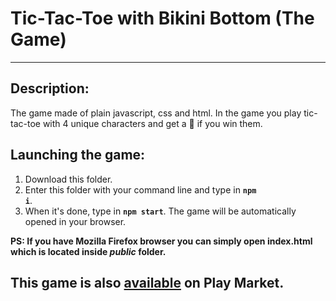 # Tic-Tac-Toe with Bikini Bottom (The Game)

<hr>

<h2>Description:</h2>

The game made of plain javascript, css and html. In the game you play tic-tac-toe with 4 unique characters and get a :pineapple: if you win them.

<h2>Launching the game:</h2>

1. Download this folder.
2. Enter this folder with your command line and type in <code><b>npm i</b></code>.
3. When it's done, type in <code><b>npm start</b></code>. The game will be automatically opened in your browser.

<strong>PS: If you have Mozilla Firefox browser you can simply open <b>index.html</b> which is located inside <i>public</i> folder.</strong>

<h2>This game is also <a href="https://play.google.com/store/apps/details?id=com.tica_tac_toe_with_bikini_bottom.example"><b>available</b></a> on Play Market.</h2>
